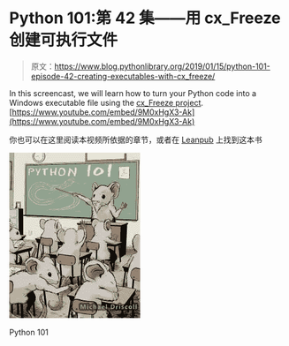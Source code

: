 # Python 101:第 42 集——用 cx_Freeze 创建可执行文件

> 原文：<https://www.blog.pythonlibrary.org/2019/01/15/python-101-episode-42-creating-executables-with-cx_freeze/>

In this screencast, we will learn how to turn your Python code into a Windows executable file using the [cx_Freeze project](https://cx-freeze.readthedocs.io/en/latest/). [https://www.youtube.com/embed/9M0xHgX3-Ak](https://www.youtube.com/embed/9M0xHgX3-Ak)

你也可以在这里阅读本视频所依据的章节，或者在 [Leanpub](https://leanpub.com/python_101) 上找到这本书

[![Python 101 cover](img/4ae2f9205f7dc936a68034f424df112f.png)](https://leanpub.com/python_101)

Python 101